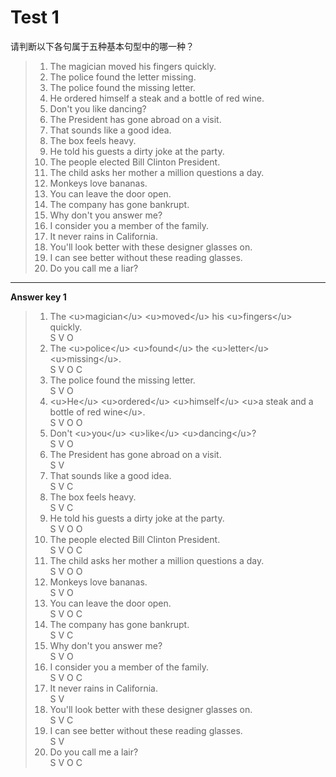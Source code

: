 # Test 1

请判断以下各句属于五种基本句型中的哪一种？

> 1. The magician moved his fingers quickly.  
> 2. The police found the letter missing.  
> 3. The police found the missing letter.  
> 4. He ordered himself a steak and a bottle of red wine.  
> 5. Don't you like dancing?  
> 6. The President has gone abroad on a visit.  
> 7. That sounds like a good idea.  
> 8. The box feels heavy.
> 9. He told his guests a dirty joke at the party.
> 10. The people elected Bill Clinton President.
> 11. The child asks her mother a million questions a day.
> 12. Monkeys love bananas.  
> 13. You can leave the door open.  
> 14. The company has gone bankrupt.  
> 15. Why don't you answer me?  
> 16. I consider you a member of the family.  
> 17. It never rains in California.  
> 18. You'll look better with these designer glasses on.  
> 19. I can see better without these reading glasses.  
> 20. Do you call me a liar?

---

**Answer key 1**

> 1. The &lt;u&gt;magician&lt;/u&gt; &lt;u&gt;moved&lt;/u&gt; his &lt;u&gt;fingers&lt;/u&gt; quickly.  
>    S V O
> 2. The &lt;u&gt;police&lt;/u&gt; &lt;u&gt;found&lt;/u&gt; the &lt;u&gt;letter&lt;/u&gt; &lt;u&gt;missing&lt;/u&gt;.  
>    S V O C
> 3. The police found the missing letter.  
>    S V O
> 4. &lt;u&gt;He&lt;/u&gt; &lt;u&gt;ordered&lt;/u&gt; &lt;u&gt;himself&lt;/u&gt; &lt;u&gt;a steak and a bottle of red wine&lt;/u&gt;.  
>    S V O O
> 5. Don't &lt;u&gt;you&lt;/u&gt; &lt;u&gt;like&lt;/u&gt; &lt;u&gt;dancing&lt;/u&gt;?  
>    S V O
> 6. The President has gone abroad on a visit.  
>    S V
> 7. That sounds like a good idea.  
>    S V C
> 8. The box feels heavy.  
>    S V C
> 9. He told his guests a dirty joke at the party.    
>    S V O O
> 10. The people elected Bill Clinton President.  
>     S V O C
> 11. The child asks her mother a million questions a day.  
>     S V O O
> 12. Monkeys love bananas.  
>     S V O
> 13. You can leave the door open.  
>     S V O C
> 14. The company has gone bankrupt.  
>     S V C
> 15. Why don't you answer me?  
>     S V O
> 16. I consider you a member of the family.  
>     S V O C
> 17. It never rains in California.  
>     S V
> 18. You'll look better with these designer glasses on.  
>     S V C
> 19. I can see better without these reading glasses.  
>     S V
> 20. Do you call me a lair?  
>     S V O C




